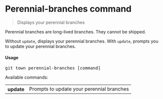 <h1 textrun="command-heading">Perennial-branches command</h1>

<blockquote textrun="command-summary">
Displays your perennial branches
</blockquote>

<a textrun="command-description">
Perennial branches are long-lived branches.
They cannot be shipped.

Without `update`, displays your perennial branches.
With `update`, prompts you to update your perennial branches.
</a>

#### Usage

<pre textrun="command-usage">
git town perennial-branches [command]
</pre>

Available commands:
<table textrun="command-subcommands">
  <tr>
    <th>update</th>
    <td>Prompts to update your perennial branches</td>
  </tr>
</table>
